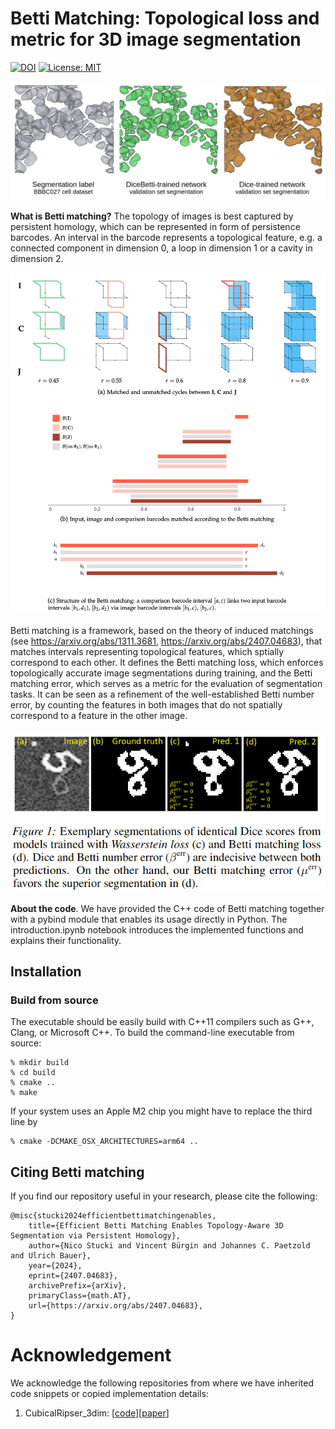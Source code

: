 **Betti Matching**: Topological loss and metric for 3D image segmentation
========

[![DOI](https://img.shields.io/badge/arXiv-https%3A%2F%2Fdoi.org%2F10.48550%2FarXiv.2203.10202-B31B1B)](https://arxiv.org/abs/2407.04683) [![License: MIT](https://img.shields.io/badge/License-MIT-yellow.svg)](https://opensource.org/licenses/MIT)

![Dice_Betti_vs_Dice](.github/dicebetti-vs-dice-slicer.webp "DiceBetti-trained segmentation vs. Dice-trained segmentation, DiceBetti shows less topological errors")

**What is Betti matching?** The topology of images is best captured by persistent homology, which can be represented in form of persistence barcodes. An interval in the barcode represents a topological feature, e.g. a connected component in dimension 0, a loop in dimension 1 or a cavity in dimension 2.

![Betti_matching](.github/Betti-matching.png "Betti matching")

Betti matching is a framework, based on the theory of induced matchings (see https://arxiv.org/abs/1311.3681, https://arxiv.org/abs/2407.04683), that matches intervals representing topological features, which sptially correspond to each other. It defines the Betti matching loss, which enforces topologically accurate image segmentations during training, and the Betti matching error, which serves as a metric for the evaluation of segmentation tasks. It can be seen as a refinement of the well-established Betti number error, by counting the features in both images that do not spatially correspond to a feature in the other image.

![Betti_matching_performance](.github/Betti-matching-error.png "Betti matching performance")

**About the code**. We have provided the C++ code of Betti matching together with a pybind module that enables its usage directly in Python. The introduction.ipynb notebook introduces the implemented functions and explains their functionality.


## Installation

### Build from source
The executable should be easily build with C++11 compilers such as G++, Clang, or Microsoft C++.
To build the command-line executable from source:
	
	% mkdir build
    % cd build
    % cmake ..
    % make

If your system uses an Apple M2 chip you might have to replace the third line by

	% cmake -DCMAKE_OSX_ARCHITECTURES=arm64 ..



## Citing Betti matching
If you find our repository useful in your research, please cite the following:
```
@misc{stucki2024efficientbettimatchingenables,
    title={Efficient Betti Matching Enables Topology-Aware 3D Segmentation via Persistent Homology}, 
    author={Nico Stucki and Vincent Bürgin and Johannes C. Paetzold and Ulrich Bauer},
    year={2024},
    eprint={2407.04683},
    archivePrefix={arXiv},
    primaryClass={math.AT},
    url={https://arxiv.org/abs/2407.04683}, 
}
```

<!-- # License
-->

# Acknowledgement
We acknowledge the following repositories from where we have inherited code snippets or copied implementation details:

1. CubicalRipser_3dim: [[code](https://github.com/shizuo-kaji/CubicalRipser_3dim)][[paper](https://arxiv.org/abs/2005.12692)]

<!-- # Contributing
We actively welcome your pull requests! Please see [CONTRIBUTING.md](.github/CONTRIBUTING.md) and [CODE_OF_CONDUCT.md](.github/CODE_OF_CONDUCT.md) for more info. -->
